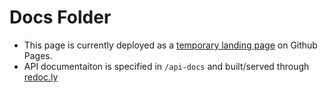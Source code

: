 # Docs Folder

- This page is currently deployed as a [temporary landing page](https://paperpod.fm) on Github Pages.
- API documentaiton is specified in `/api-docs` and built/served through [redoc.ly](https://redoc.ly)
